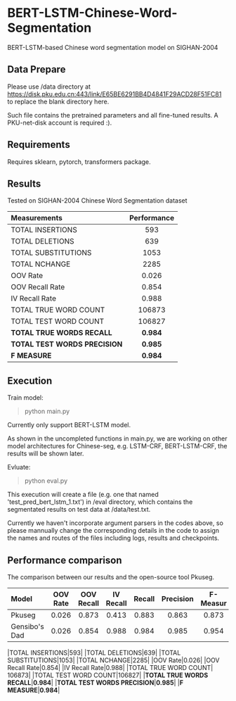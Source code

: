 # BERT-LSTM-Chinese-Word-Segmentation
BERT-LSTM-based Chinese word segmentation model on SIGHAN-2004

## Data Prepare
Please use /data directory at https://disk.pku.edu.cn:443/link/E65BE6291BB4D4841F29ACD28F51FC81 to replace the blank directory here.

Such file contains the pretrained parameters and all fine-tuned results. A PKU-net-disk account is required :).

## Requirements
Requires sklearn, pytorch, transformers package.

## Results
Tested on SIGHAN-2004 Chinese Word Segmentation dataset

|Measurements|Performance|
|:--------------|:----------:|
|TOTAL INSERTIONS|593|
|TOTAL DELETIONS|639|
|TOTAL SUBSTITUTIONS|1053|
|TOTAL NCHANGE|2285|
|OOV Rate|0.026|
|OOV Recall Rate|0.854|
|IV Recall Rate|0.988|
|TOTAL TRUE WORD COUNT|	106873|
|TOTAL TEST WORD COUNT|106827|
|**TOTAL TRUE WORDS RECALL**|**0.984**|
|**TOTAL TEST WORDS PRECISION**|**0.985**|
|**F MEASURE**|**0.984**|

## Execution
Train model:
> python main.py

Currently only support BERT-LSTM model.

As shown in the uncompleted functions in main.py, we are working on other model architectures for Chinese-seg, e.g. LSTM-CRF, BERT-LSTM-CRF, the results will be shown later.

Evluate:
> python eval.py

This execution will create a file (e.g. one that named 'test_pred_bert_lstm_1.txt') in /eval directory, which contains the segmentated results on test data at /data/test.txt. 

Currently we haven't incorporate argument parsers in the codes above, so please mannually change the corresponding details in the code to assign the names and routes of the files including logs, results and checkpoints.

## Performance comparison
The comparison between our results and the open-source tool Pkuseg.

|Model|OOV Rate|OOV Recall|IV Recall|Recall|Precision|F-Measur|
|:--------------|:----------:|:----------:|:----------:|:----------:|:----------:|:----------:|
|Pkuseg|0.026|0.873|0.413|0.883|0.863|0.873|
|Gensibo's Dad|0.026|0.854|0.988|0.984|0.985|0.954|


|TOTAL INSERTIONS|593|
|TOTAL DELETIONS|639|
|TOTAL SUBSTITUTIONS|1053|
|TOTAL NCHANGE|2285|
|OOV Rate|0.026|
|OOV Recall Rate|0.854|
|IV Recall Rate|0.988|
|TOTAL TRUE WORD COUNT|	106873|
|TOTAL TEST WORD COUNT|106827|
|**TOTAL TRUE WORDS RECALL**|**0.984**|
|**TOTAL TEST WORDS PRECISION**|**0.985**|
|**F MEASURE**|**0.984**|

